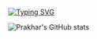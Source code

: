 [![Typing SVG](https://readme-typing-svg.herokuapp.com?font=Fira+Code&pause=1000&width=435&lines=Welcome+to+my+codespace+)](https://git.io/typing-svg)


![Prakhar's GitHub stats](https://github-readme-stats.vercel.app/api?username=pro-khar&show_icons=true&theme=dark)
